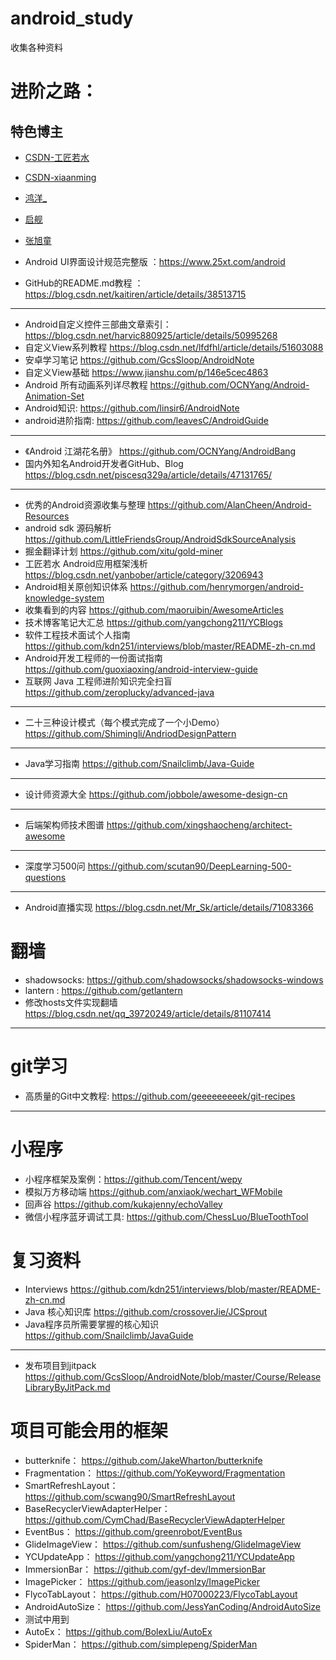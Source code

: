# android_study
收集各种资料



# 进阶之路：

## 特色博主
* [CSDN-工匠若水](https://blog.csdn.net/yanbober)
* [CSDN-xiaanming](https://blog.csdn.net/xiaanming)
* [鸿洋_](https://blog.csdn.net/lmj623565791)
* [启舰](https://blog.csdn.net/harvic880925)
* [张旭童](https://blog.csdn.net/zxt0601)


* Android UI界面设计规范完整版 ：https://www.25xt.com/android
* GitHub的README.md教程 ：https://blog.csdn.net/kaitiren/article/details/38513715
----
* Android自定义控件三部曲文章索引： https://blog.csdn.net/harvic880925/article/details/50995268
* 自定义View系列教程 https://blog.csdn.net/lfdfhl/article/details/51603088
* 安卓学习笔记 https://github.com/GcsSloop/AndroidNote
* 自定义View基础 https://www.jianshu.com/p/146e5cec4863
* Android 所有动画系列详尽教程 https://github.com/OCNYang/Android-Animation-Set
* Android知识: https://github.com/linsir6/AndroidNote
* android进阶指南: https://github.com/leavesC/AndroidGuide
---
* 《Android 江湖花名册》 https://github.com/OCNYang/AndroidBang
* 国内外知名Android开发者GitHub、Blog https://blog.csdn.net/piscesq329a/article/details/47131765/
---
* 优秀的Android资源收集与整理 https://github.com/AlanCheen/Android-Resources
* android sdk 源码解析 https://github.com/LittleFriendsGroup/AndroidSdkSourceAnalysis
* 掘金翻译计划 https://github.com/xitu/gold-miner
* 工匠若水 Android应用框架浅析 https://blog.csdn.net/yanbober/article/category/3206943
* Android相关原创知识体系 https://github.com/henrymorgen/android-knowledge-system
* 收集看到的内容 https://github.com/maoruibin/AwesomeArticles
* 技术博客笔记大汇总 https://github.com/yangchong211/YCBlogs
* 软件工程技术面试个人指南 https://github.com/kdn251/interviews/blob/master/README-zh-cn.md
* Android开发工程师的一份面试指南 https://github.com/guoxiaoxing/android-interview-guide
* 互联网 Java 工程师进阶知识完全扫盲 https://github.com/zeroplucky/advanced-java


---
* 二十三种设计模式（每个模式完成了一个小Demo） https://github.com/Shimingli/AndriodDesignPattern
---
* Java学习指南 https://github.com/Snailclimb/Java-Guide
---
* 设计师资源大全 https://github.com/jobbole/awesome-design-cn
---
* 后端架构师技术图谱 https://github.com/xingshaocheng/architect-awesome
---
* 深度学习500问 https://github.com/scutan90/DeepLearning-500-questions
---
* Android直播实现 https://blog.csdn.net/Mr_Sk/article/details/71083366
# 翻墙
* shadowsocks: https://github.com/shadowsocks/shadowsocks-windows
* lantern : https://github.com/getlantern
* 修改hosts文件实现翻墙 https://blog.csdn.net/qq_39720249/article/details/81107414


---
# git学习
* 高质量的Git中文教程: https://github.com/geeeeeeeeek/git-recipes

---
# 小程序
* 小程序框架及案例：https://github.com/Tencent/wepy
* 模拟万方移动端 https://github.com/anxiaok/wechart_WFMobile
* 回声谷 https://github.com/kukajenny/echoValley
* 微信小程序蓝牙调试工具: https://github.com/ChessLuo/BlueToothTool

# 复习资料
* Interviews  https://github.com/kdn251/interviews/blob/master/README-zh-cn.md
* Java 核心知识库 https://github.com/crossoverJie/JCSprout
* Java程序员所需要掌握的核心知识 https://github.com/Snailclimb/JavaGuide
---
* 发布项目到jitpack https://github.com/GcsSloop/AndroidNote/blob/master/Course/ReleaseLibraryByJitPack.md


# 项目可能会用的框架
* butterknife： https://github.com/JakeWharton/butterknife
* Fragmentation： https://github.com/YoKeyword/Fragmentation
* SmartRefreshLayout： https://github.com/scwang90/SmartRefreshLayout
* BaseRecyclerViewAdapterHelper： https://github.com/CymChad/BaseRecyclerViewAdapterHelper
* EventBus： https://github.com/greenrobot/EventBus
* GlideImageView： https://github.com/sunfusheng/GlideImageView
* YCUpdateApp： https://github.com/yangchong211/YCUpdateApp
* ImmersionBar： https://github.com/gyf-dev/ImmersionBar
* ImagePicker： https://github.com/jeasonlzy/ImagePicker
* FlycoTabLayout： https://github.com/H07000223/FlycoTabLayout
* AndroidAutoSize： https://github.com/JessYanCoding/AndroidAutoSize
* 测试中用到
* AutoEx： https://github.com/BolexLiu/AutoEx
* SpiderMan： https://github.com/simplepeng/SpiderMan








